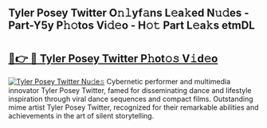 ## Tyler Posey Twitter O𝚗𝚕yf𝚊ns L𝚎a𝚔ed N𝚞𝚍es - Part-Y5y P𝚑𝚘tos Vi𝚍𝚎o - H𝚘𝚝 Part L𝚎a𝚔s etmDL

# <h2><a href="http://kf5xhci.oniu.top/?m=Tyler+Posey+Twitter">🔗👉 🔴 Tyler Posey Twitter P𝚑ot𝚘𝚜 V𝚒d𝚎o</a></h2>

[![Tyler Posey Twitter Nu𝚍e𝚜](https://i.imgur.com/0qMVB7G.gif)](http://kf5xhci.oniu.top/?m=Tyler+Posey+Twitter)
Cybernetic performer and multimedia innovator Tyler Posey Twitter, famed for disseminating dance and lifestyle inspiration through viral dance sequences and compact films. Outstanding mime artist Tyler Posey Twitter, recognized for their remarkable abilities and achievements in the art of silent storytelling.  
